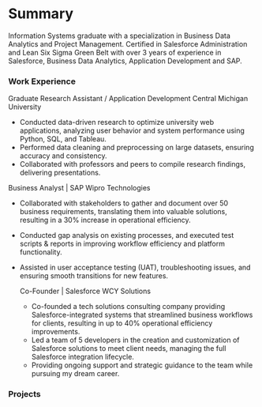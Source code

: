 # Summary
Information Systems graduate with a specialization in Business Data Analytics and Project Management. Certified in Salesforce Administration and Lean Six Sigma Green Belt with over 3 years of experience in Salesforce, Business Data Analytics, Application Development and SAP.
### Work Experience
Graduate Research Assistant / Application Development
Central Michigan University
- Conducted data-driven research to optimize university web applications, analyzing user behavior and system performance using Python, SQL, and Tableau.
- Performed data cleaning and preprocessing on large datasets, ensuring accuracy and consistency.
- Collaborated with professors and peers to compile research findings, delivering presentations.

Business Analyst | SAP
Wipro Technologies
- Collaborated with stakeholders to gather and document over 50 business requirements, translating them into valuable solutions, resulting in a 30% increase in operational efficiency.
- Conducted gap analysis on existing processes, and executed test scripts & reports in improving workflow efficiency and platform functionality.
- Assisted in user acceptance testing (UAT), troubleshooting issues, and ensuring smooth transitions for new features.

  Co-Founder | Salesforce
  WCY Solutions
  - Co-founded a tech solutions consulting company providing Salesforce-integrated systems that streamlined business workflows for clients, resulting in up to 40% operational efficiency improvements.
  - Led a team of 5 developers in the creation and customization of Salesforce solutions to meet client needs, managing the full Salesforce integration lifecycle.
  - Providing ongoing support and strategic guidance to the team while pursuing my dream career.

### Projects
